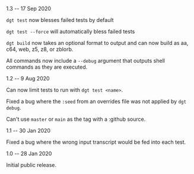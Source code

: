 1.3 -- 17 Sep 2020

`dgt test` now blesses failed tests by default

`dgt test --force` will automatically bless failed tests

`dgt build` now takes an optional format to output and can now build
as aa, c64, web, z5, z8, or zblorb.

All commands now include a `--debug` argument that outputs shell commands
as they are executed.

1.2 -- 9 Aug 2020

Can now limit tests to run with `dgt test <name>`.

Fixed a bug where the `:seed` from an overrides file was not applied by `dgt debug`.

Can't use `master` or `main` as the tag with a :github source.

1.1 -- 30 Jan 2020

Fixed a bug where the wrong input transcript would be fed into each test.

1.0 -- 28 Jan 2020

Initial public release.
